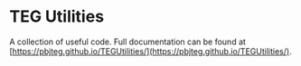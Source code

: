 # TEG Utilities

A collection of useful code. Full documentation can be found at [https://pbjteg.github.io/TEGUtilities/](https://pbjteg.github.io/TEGUtilities/).
